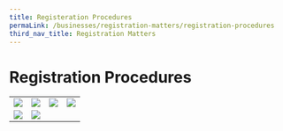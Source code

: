 ```yaml
---
title: Registeration Procedures
permaLink: /businesses/registration-matters/registration-procedures
third_nav_title: Registration Matters
---
```


# Registration Procedures

|   |   |   |   |
|---|---|---|---|
|[ ![](https://lh4.googleusercontent.com/0WGaYOR14dR96EdnKhIt31EkyhmdzXhL9AFH7ip0pqW3ZrBlnB6XTfOhccexCWOzJ5KLiKZKhl_OCuZhqXF4E6N6ugSlbgWXiptNSi_v1LNMoFb_1RR0yVZJMG7uHV2St3yUk8IN2YSqsPLp8w)](https://singapore-customs-staging.netlify.com/businesses/registration-matters/registration-procedures-activate-update-terminate-customs-account)  |[ ![](https://lh5.googleusercontent.com/Gzqll-noEEtIuBFPkOTv2ddRfiSdk_0N1dINotfXfKvPif-etwfbFsZ6WF0_4HWG6EC14V3GPD7eLqRWmFsSEmHS0yCcOfsfqiMA8V_e57KEF20MPLLx0QzUIAYsq-6JjMAn8TTuwjuPGYiqQw)](https://www.customs.gov.sg/businesses/registering-to-trade/registration-procedures/register-as-declaring-agent-or-declarant)  |[ ![](https://lh3.googleusercontent.com/YLkcLWCHff_Vi95ktdZgnXEFvW5Rnst6sia8lkgwKrFAg2uZSCQPn-4LCBeqQeEVyn9-PRJ9IW2e52Lz6ES5kwbu3I0xLPp6NnsW_ZCy_1VBatyPHqOUdb_xSBKjULyP2GIqfQo7OjMdRMQanA)](https://singapore-customs-staging.netlify.com/businesses/00e-security-lodgement)    |[ ![](https://lh3.googleusercontent.com/MWrJ0-W8E580YyDhTlywdrrXfWsjebkwJ5bZgLAXkjVjvfVG1TraOUbre3aaaQn1nr9tWSRo_MoL3Lf-2U4ypJNdwXWWKLo2gUPahS0BYl7TapqwirEKCFUnz3B1ZKdohwNe2Bf0OtupvqBarg)](https://singapore-customs-staging.netlify.com/businesses/00f-authorise-a-declaring-agent)
|[ ![](https://lh3.googleusercontent.com/v1CKyndOa4ifNmKyYzHVLP6iZADgQGXwW9KrJoeGOh8iTlNzb0wkiPDdCgmkDMaadJVV82nUaCrtSIuVY0Gr3Cfac7F87TUzVdLzhJwmUfoLZY1MI3Fpdxcs60X6QqXRs3R3dERDZj9SuCtW3A)](https://singapore-customs-staging.netlify.com/businesses/00d-apply-for-ibg)  |[![](https://lh6.googleusercontent.com/3W8pkil-ghGB4TvjEsWDa9BB7sn20qT9cBBw0mZ931I4Kh1hgNs6wgq_afYa8kPCI7xJApfXYZ7btxxJXyi7Fi-kymQXMFZNrn626VBp249K41eZsSBHrEog1_Mz7dnZli_SW-lrrfu5Qd9saA)](https://singapore-customs-staging.netlify.com/businesses/00h-register-claimants)  |   |   |
